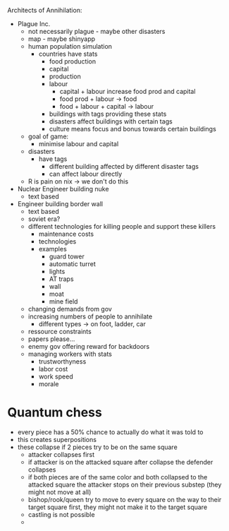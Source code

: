 Architects of Annihilation:
- Plague Inc.
	- not necessarily plague - maybe other disasters
	- map - maybe shinyapp
	- human population simulation
		- countries have stats
			- food production
			- capital
			- production
			- labour
				- capital + labour increase food prod and capital
				- food prod + labour -> food
				- food + labour + capital -> labour
			- buildings with tags providing these stats
			- disasters affect buildings with certain tags
			- culture means focus and bonus towards certain buildings
	- goal of game:
		- minimise labour and capital
	- disasters
		- have tags
			- different building affected by different disaster tags
			- can affect labour directly
	- R is pain on nix -> we don't do this
- Nuclear Engineer building nuke
	- text based
- Engineer building border wall
	- text based
	- soviet era?
	- different technologies for killing people and support these killers
		- maintenance costs
		- technologies
		- examples
			- guard tower
			- automatic turret
			- lights
			- AT traps
			- wall
			- moat
			- mine field
	- changing demands from gov
	- increasing numbers of people to annihilate
		- different types -> on foot, ladder, car
	- ressource constraints
	- papers please...
	- enemy gov offering reward for backdoors
	- managing workers with stats
		- trustworthyness
		- labor cost
		- work speed
		- morale


# Quantum chess
- every piece has a 50% chance to actually do what it was told to
- this creates superpositions
- these collapse if 2 pieces try to be on the same square
	- attacker collapses first
	- if attacker is on the attacked square after collapse the defender collapses
	- if both pieces are of the same color and both collapsed to the attacked square the attacker stops on their previous substep (they might not move at all)
	- bishop/rook/queen try to move to every square on the way to their target square first, they might not make it to the target square
	- castling is not possible
	- 